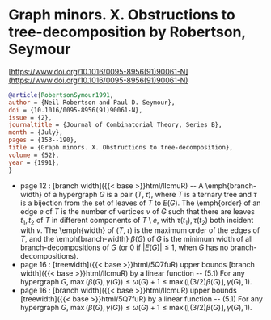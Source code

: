 # Graph minors. X. Obstructions to tree-decomposition by Robertson, Seymour

[https://www.doi.org/10.1016/0095-8956(91)90061-N](https://www.doi.org/10.1016/0095-8956(91)90061-N)

```bibtex
@article{RobertsonSymour1991,
author = {Neil Robertson and Paul D. Seymour},
doi = {10.1016/0095-8956(91)90061-N},
issue = {2},
journaltitle = {Journal of Combinatorial Theory, Series B},
month = {July},
pages = {153--190},
title = {Graph minors. X. Obstructions to tree-decomposition},
volume = {52},
year = {1991},
}
```
* page 12 : [branch width]({{< base >}}html/lIcmuR) -- A \emph{branch-width} of a hypergraph $G$ is a pair $(T,\tau)$, where $T$ is a ternary tree and $\tau$ is a bijection from the set of leaves of $T$ to $E(G)$. The \emph{order} of an edge $e$ of $T$ is the number of vertices $v$ of $G$ such that there are leaves $t_1,t_2$ of $T$ in different components of $T \setminus e$, with $\tau(t_1),\tau(t_2)$ both incident with $v$. The \emph{width} of $(T,\tau)$ is the maximum order of the edges of $T$, and the \emph{branch-width} $\beta(G)$ of $G$ is the minimum width of all branch-decompositions of $G$ (or 0 if $|E(G)| \le 1$, when $G$ has no branch-decompositions).
* page 16 : [treewidth]({{< base >}}html/5Q7fuR) upper bounds [branch width]({{< base >}}html/lIcmuR) by a linear function -- (5.1) For any hypergraph $G$, $\max(\beta(G), \gamma(G)) \le \omega(G) + 1 \le \max(\lfloor(3/2)\beta(G)\rfloor, \gamma(G), 1)$.
* page 16 : [branch width]({{< base >}}html/lIcmuR) upper bounds [treewidth]({{< base >}}html/5Q7fuR) by a linear function -- (5.1) For any hypergraph $G$, $\max(\beta(G), \gamma(G)) \le \omega(G) + 1 \le \max(\lfloor(3/2)\beta(G)\rfloor, \gamma(G), 1)$.